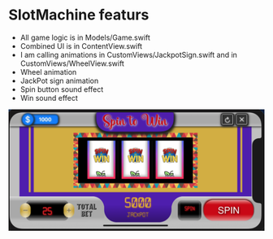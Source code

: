 # SlotMachine featurs

* All game logic is in Models/Game.swift
* Combined UI is in ContentView.swift
* I am calling animations in CustomViews/JackpotSign.swift and in CustomViews/WheelView.swift
* Wheel animation
* JackPot sign animation
* Spin button sound effect
* Win sound effect


![slot machine](https://github.com/Veronika-Kot/SlotMachine/blob/master/Screen%20Shot%202020-08-02%20at%208.54.35%20PM.png)
